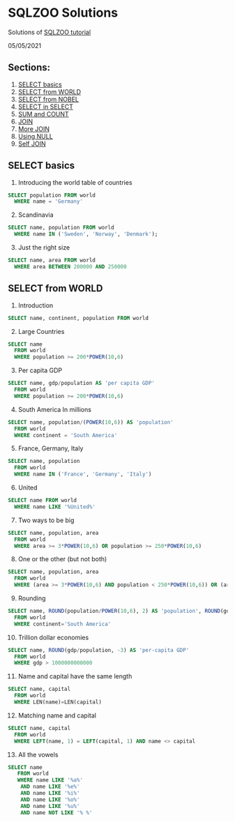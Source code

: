 # SQLZOO Solutions
Solutions of [SQLZOO tutorial](https://sqlzoo.net/) 

05/05/2021

## Sections:
1. [SELECT basics](#select-basics)
2. [SELECT from WORLD](#select-from-world)
3. [SELECT from NOBEL](#select-from-nobel)
4. [SELECT in SELECT](#select-in-select)
5. [SUM and COUNT](#sum-and-count)
6. [JOIN](#join)
7. [More JOIN](#more-join)
8. [Using NULL](#using-null)
9. [Self JOIN](#self-join)

## SELECT basics

1. Introducing the world table of countries
```sql
SELECT population FROM world
  WHERE name = 'Germany'
```
2. Scandinavia
```sql
SELECT name, population FROM world
  WHERE name IN ('Sweden', 'Norway', 'Denmark');
```
3. Just the right size
```sql
SELECT name, area FROM world
  WHERE area BETWEEN 200000 AND 250000
```

## SELECT from WORLD
1. Introduction
```sql
SELECT name, continent, population FROM world
```
2. Large Countries
```sql
SELECT name
  FROM world
  WHERE population >= 200*POWER(10,6)
```
3. Per capita GDP
```sql
SELECT name, gdp/population AS 'per capita GDP'
  FROM world
  WHERE population >= 200*POWER(10,6)
```
4. South America In millions
```sql
SELECT name, population/(POWER(10,6)) AS 'population'
  FROM world
  WHERE continent = 'South America'
```
5. France, Germany, Italy
```sql
SELECT name, population
  FROM world
  WHERE name IN ('France', 'Germany', 'Italy')
```
6. United
```sql
SELECT name FROM world
  WHERE name LIKE '%United%'
```
7. Two ways to be big
```sql
SELECT name, population, area
  FROM world
  WHERE area >= 3*POWER(10,6) OR population >= 250*POWER(10,6)
```
8. One or the other (but not both)
```sql
SELECT name, population, area
  FROM world
  WHERE (area >= 3*POWER(10,6) AND population < 250*POWER(10,6)) OR (area < 3*POWER(10,6) AND population >= 250*POWER(10,6))
```
9. Rounding
```sql
SELECT name, ROUND(population/POWER(10,6), 2) AS 'population', ROUND(gdp/POWER(10,9), 2) AS 'gdp'
  FROM world
  WHERE continent='South America'
```
10. Trillion dollar economies
```sql
SELECT name, ROUND(gdp/population, -3) AS 'per-capita GDP'
  FROM world
  WHERE gdp > 1000000000000
```
11. Name and capital have the same length
```sql
SELECT name, capital
  FROM world
  WHERE LEN(name)=LEN(capital)
```
12. Matching name and capital
```sql
SELECT name, capital
  FROM world
  WHERE LEFT(name, 1) = LEFT(capital, 1) AND name <> capital
```
13. All the vowels

```sql
SELECT name
   FROM world
   WHERE name LIKE '%a%' 
    AND name LIKE '%e%' 
    AND name LIKE '%i%' 
    AND name LIKE '%o%' 
    AND name LIKE '%u%' 
    AND name NOT LIKE '% %'
```
